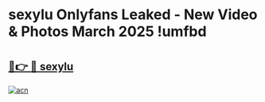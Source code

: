 # sexylu Onlyfans Leaked - New Video & Photos March 2025 !umfbd

# <h2><a href="https://81dvd5.iuczelnia.edu.pl?title=sexylu&ref=umfbd">🔗👉 🔴 sexylu</a></h2>

[![acn](https://github.com/user-attachments/assets/0f9c940e-d8b0-45ae-aac7-cd30a18b3e1c)](https://81dvd5.iuczelnia.edu.pl?title=sexylu&ref=umfbd)

